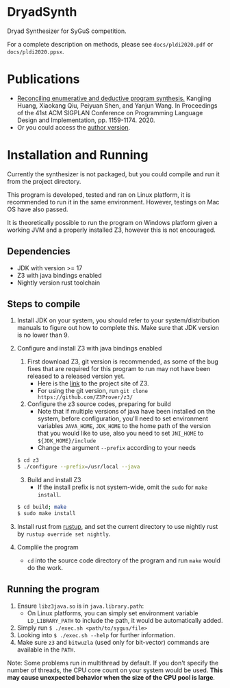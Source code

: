 # DryadSynth

Dryad Synthesizer for SyGuS competition.

For a complete description on methods, please see `docs/pldi2020.pdf` or `docs/pldi2020.ppsx`.

# Publications

- [Reconciling enumerative and deductive program synthesis.](https://dl.acm.org/doi/abs/10.1145/3385412.3386027) Kangjing Huang, Xiaokang Qiu, Peiyuan Shen, and Yanjun Wang. In Proceedings of the 41st ACM SIGPLAN Conference on Programming Language Design and Implementation, pp. 1159-1174. 2020.
- Or you could access the [author version](https://github.com/purdue-cap/DryadSynth/blob/master/docs/pldi2020.pdf).

# Installation and Running

Currently the synthesizer is not packaged, but you could compile and run it from the project directory.

This program is developed, tested and ran on Linux platform, it is recommended to run it in the same environment. However, testings on Mac OS have also passed.

It is theoretically possible to run the program on Windows platform given a working JVM and a properly installed Z3, however this is not encouraged.

## Dependencies

- JDK with version >= 17
- Z3 with java bindings enabled
- Nightly version rust toolchain

## Steps to compile

1. Install JDK on your system, you should refer to your system/distribution manuals to figure out how to complete this. Make sure that JDK version is no lower than 9.
2. Configure and install Z3 with java bindings enabled
    1. First download Z3, git version is recommended, as some of the bug fixes that are required for this program to run may not have been released to a released version yet.
        - Here is the [link](https://github.com/Z3Prover/z3/) to the project site of Z3.
        - For using the git version, run `git clone https://github.com/Z3Prover/z3/`
    2. Configure the z3 source codes, preparing for build
        - Note that if multiple versions of java have been installed on the system, before configuration, you'll need to set environment variables `JAVA_HOME`, `JDK_HOME` to the home path of the version that you would like to use, also you need to set `JNI_HOME` to `${JDK_HOME}/include`
        - Change the argument `--prefix` according to your needs
    ```bash
    $ cd z3
    $ ./configure --prefix=/usr/local --java
    ```

    3. Build and install Z3
        - If the install prefix is not system-wide, omit the `sudo` for `make install`.
    ```bash
    $ cd build; make
    $ sudo make install
    ```
3. Install rust from [rustup](https://www.rust-lang.org/tools/install), and set the current directory to use nightly rust by `rustup override set nightly`.
4. Complile the program
    - `cd` into the source code directory of the program and run `make` would do the work.

## Running the program

1. Ensure `libz3java.so` is in `java.library.path`:
    - On Linux platforms, you can simply set environment variable `LD_LIBRARY_PATH` to include the path, it would be automatically added.
2. Simply run `$ ./exec.sh <path/to/sygus/file>`
3. Looking into `$ ./exec.sh --help` for further information.
4. Make sure `z3` and `bitwuzla` (used only for bit-vector) commands are available in the `PATH`.

Note: Some problems run in multithread by default. If you don't specify the number of threads, the CPU core count on your system would be used. **This may cause unexpected behavior when the size of the CPU pool is large**.


